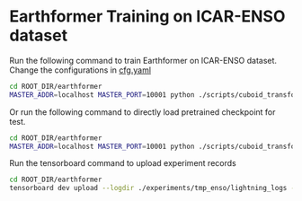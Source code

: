 # Earthformer Training on ICAR-ENSO dataset 
Run the following command to train Earthformer on ICAR-ENSO dataset. 
Change the configurations in [cfg.yaml](./cfg.yaml)
```bash
cd ROOT_DIR/earthformer
MASTER_ADDR=localhost MASTER_PORT=10001 python ./scripts/cuboid_transformer/enso/train_cuboid_enso.py --gpus 2 --cfg ./scripts/cuboid_transformer/enso/cfg.yaml --ckpt_name last.ckpt --save tmp_enso
```
Or run the following command to directly load pretrained checkpoint for test.
```bash
cd ROOT_DIR/earthformer
MASTER_ADDR=localhost MASTER_PORT=10001 python ./scripts/cuboid_transformer/enso/train_cuboid_enso.py --gpus 2 --cfg ./scripts/cuboid_transformer/enso/cfg.yaml --pretrained --save tmp_enso
```
Run the tensorboard command to upload experiment records
```bash
cd ROOT_DIR/earthformer
tensorboard dev upload --logdir ./experiments/tmp_enso/lightning_logs --name 'tmp_enso'
```
